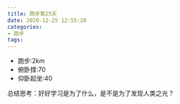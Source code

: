 ```yaml
---
title: 跑步第25天
date: 2020-12-25 12:55:28
categories: 
- 跑步
tags:
---
```


- 跑步:2km
- 俯卧撑:70
- 仰卧起坐:40

总结思考：好好学习是为了什么，是不是为了发现人类之光？